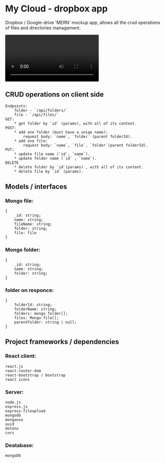 # My Cloud - dropbox app
Dropbox / Google-drive 'MERN' mockup app, allows all the crud operations of files and directories management.


![](preview.mp4)

## CRUD operations on client side
    Endpoints: 
        folder - `/api/folders/`
        file - `/api/files/`
    GET:
        * get folder by `id` (params), with all of its content.
    POST:
        * add one folder (must have a uniqe name): 
            request body: `name`, `folder` (parent folderId).
        * add one file:
            request body: `name`, `file`, `folder`(parent folderId).
    PUT: 
        * update file name (`id`, `name`).
        * update folder name (`id` , `name`).
    DELETE
        * delete folder by `id`(params) , with all of its content.
        * delete file by `id` (params).

## Models / interfaces
### Mongo file:
```
{
    _id: string;
    name: string;
    fileName: string;
    folder: string;
    file: file
}
```
### Mongo folder:
```
{
    _id: string;
    name: string;
    folder: string;
}
```
### folder on responce:
```
{
    folderId: string;
    folderName: string;
    folders: mongo folder[];
    files: Mongo file[];
    parentFolder: string | null;
}
```


## Project frameworks / dependencies

### React client:
    react.js
    react-router-dom
    react-bootstrap / bootstrap
    react icons 

### Server:
    node.js
    express.js
    express-fileupload
    mongodb
    mongoose
    uuid
    dotenv
    cors

### Deatabase: 
    mongoDb